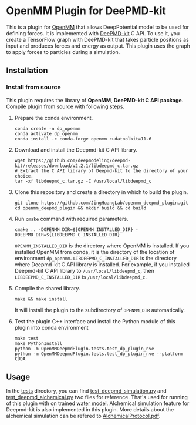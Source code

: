 # OpenMM Plugin for DeePMD-kit


This is a plugin for [OpenMM](http://openmm.org) that allows DeepPotential model
to be used for defining forces. 
It is implemented with [DeePMD-kit](https://github.com/deepmodeling/deepmd-kit) C API.
To use it, you create a TensorFlow graph with DeePMD-kit that takes particle positions as input
and produces forces and energy as output. This plugin uses the graph to apply
forces to particles during a simulation.

## Installation

### Install from source
This plugin requires the library of **OpenMM**, **DeePMD-kit C API package**. 
Compile plugin from source with following steps.

1. Prepare the conda environment.
   ```
   conda create -n dp_openmm
   conda activate dp_openmm
   conda install -c conda-forge openmm cudatoolkit=11.6
   ```

2. Download and install the Deepmd-kit C API library.
   ```shell
   wget https://github.com/deepmodeling/deepmd-kit/releases/download/v2.2.1/libdeepmd_c.tar.gz
   # Extract the C API library of Deepmd-kit to the directory of your choice.
   tar -xf libdeepmd_c.tar.gz -C /usr/local/libdeepmd_c 
   ```

3. Clone this repository and create a directory in which to build the plugin.
   ```shell
   git clone https://github.com/JingHuangLab/openmm_deepmd_plugin.git
   cd openmm_deepmd_plugin && mkdir build && cd build
   ```
4. Run `cmake` command with required parameters.
   ```shell
   cmake .. -DOPENMM_DIR=${OPENMM_INSTALLED_DIR} -DDEEPMD_DIR=${LIBDEEPMD_C_INSTALLED_DIR}
   ```
   `OPENMM_INSTALLED_DIR` is the directory where OpenMM is installed.
   If you installed OpenMM from conda, it is the directory of the location of environment `dp_openmm`.
   `LIBDEEPMD_C_INSTALLED_DIR` is the directory where Deepmd-kit C API library is installed.
   For example, if you installed Deepmd-kit C API library to `/usr/local/libdeepmd_c`, 
   then `LIBDEEPMD_C_INSTALLED_DIR` is `/usr/local/libdeepmd_c`.

5. Compile the shared library.
   ```shell
   make && make install
   ```
   It will install the plugin to the subdirectory of `OPENMM_DIR` automatically.

6. Test the plugin C++ interface and install the Python module of this plugin into conda environment
   ```shell
   make test
   make PythonInstall
   python -m OpenMMDeepmdPlugin.tests.test_dp_plugin_nve
   python -m OpenMMDeepmdPlugin.tests.test_dp_plugin_nve --platform CUDA
   ```
## Usage

In the [tests](./tests) directory, you can find [test_deepmd_simulation.py](./tests/test_deepmd_simulation.py) and [test_deepmd_alchemical.py](./tests/test_deepmd_alchemical.py) two files for reference.
That's used for running of this plugin with on trained [water model](./tests/frozen_model/water.pb).
Alchemical simulation feature for Deepmd-kit is also implemented in this plugin. 
More details about the alchemical simulation can be refered to [AlchemicalProtocol.pdf](./tests/refer/AlchemicalProtocol.pdf).
